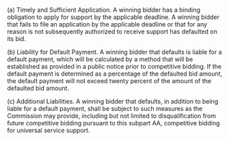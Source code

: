 (a) Timely and Sufficient Application. A winning bidder has a binding obligation to apply for support by the applicable deadline. A winning bidder that fails to file an application by the applicable deadline or that for any reason is not subsequently authorized to receive support has defaulted on its bid.

(b) Liability for Default Payment. A winning bidder that defaults is liable for a default payment, which will be calculated by a method that will be established as provided in a public notice prior to competitive bidding. If the default payment is determined as a percentage of the defaulted bid amount, the default payment will not exceed twenty percent of the amount of the defaulted bid amount.

(c) Additional Liabilities. A winning bidder that defaults, in addition to being liable for a default payment, shall be subject to such measures as the Commission may provide, including but not limited to disqualification from future competitive bidding pursuant to this subpart AA, competitive bidding for universal service support.

